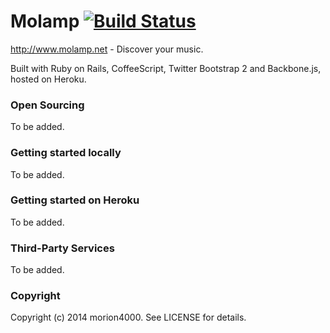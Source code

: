 # Molamp [![Build Status](https://travis-ci.org/morion4000/molamp.png?branch=master)](https://travis-ci.org/morion4000/molamp)

http://www.molamp.net - Discover your music.

Built with Ruby on Rails, CoffeeScript, Twitter Bootstrap 2 and Backbone.js, hosted on Heroku.

### Open Sourcing

To be added.

### Getting started locally

To be added.

### Getting started on Heroku

To be added.

### Third-Party Services

To be added.

### Copyright

Copyright (c) 2014 morion4000. See LICENSE for details.

